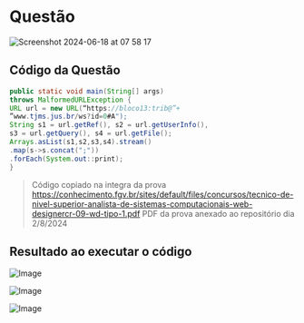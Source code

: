 # Questão
![Screenshot 2024-06-18 at 07 58 17](https://github.com/schirrel/recurso-CE-WEBD_16/assets/6757777/f38cd1b3-bf3c-413f-a6ae-7f119c1ef072)


## Código da Questão
```java
public static void main(String[] args)
throws MalformedURLException {
URL url = new URL(“https://bloco13:trib@”+
”www.tjms.jus.br/ws?id=0#A");
String s1 = url.getRef(), s2 = url.getUserInfo(),
s3 = url.getQuery(), s4 = url.getFile();
Arrays.asList(s1,s2,s3,s4).stream()
.map(s->s.concat(";"))
.forEach(System.out::print);
}
```
> Código copiado na integra da prova https://conhecimento.fgv.br/sites/default/files/concursos/tecnico-de-nivel-superior-analista-de-sistemas-computacionais-web-designercr-09-wd-tipo-1.pdf
> PDF da prova anexado ao repositório dia 2/8/2024

## Resultado ao executar o código
![Image](./evidencia-de-erro-2.png)

![Image](./evidencia-de-erro-3.png)

![Image](./evidencia-de-erro-1.png)
